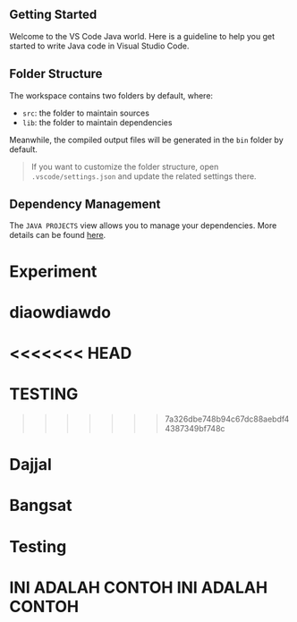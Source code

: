 ## Getting Started

Welcome to the VS Code Java world. Here is a guideline to help you get started to write Java code in Visual Studio Code.

## Folder Structure

The workspace contains two folders by default, where:

- `src`: the folder to maintain sources
- `lib`: the folder to maintain dependencies

Meanwhile, the compiled output files will be generated in the `bin` folder by default.

> If you want to customize the folder structure, open `.vscode/settings.json` and update the related settings there.

## Dependency Management

The `JAVA PROJECTS` view allows you to manage your dependencies. More details can be found [here](https://github.com/microsoft/vscode-java-dependency#manage-dependencies).

# Experiment

# diaowdiawdo

# <<<<<<< HEAD

# TESTING

> > > > > > > 7a326dbe748b94c67dc88aebdf44387349bf748c

# Dajjal

# Bangsat

# Testing

# INI ADALAH CONTOH INI ADALAH CONTOH
